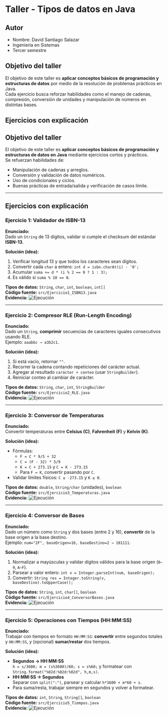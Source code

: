 # Taller - Tipos de datos en Java

## Autor
- Nombre: David Santiago Salazar  
- Ingeniería en Sistemas  
- Tercer semestre  

## Objetivo del taller
El objetivo de este taller es **aplicar conceptos básicos de programación y estructuras de datos** por medio de la resolución de problemas prácticos en Java.  
Cada ejercicio busca reforzar habilidades como el manejo de cadenas, compresión, conversión de unidades y manipulación de números en distintas bases.  

## Ejercicios con explicación

## Objetivo del taller
El objetivo de este taller es **aplicar conceptos básicos de programación y estructuras de datos en Java** mediante ejercicios cortos y prácticos.  
Se refuerzan habilidades de:
- Manipulación de cadenas y arreglos.
- Conversión y validación de datos numéricos.
- Uso de condicionales y ciclos.
- Buenas prácticas de entrada/salida y verificación de casos límite.

---

## Ejercicios con explicación

### Ejercicio 1: Validador de ISBN-13
**Enunciado:**  
Dado un `String` de 13 dígitos, validar si cumple el checksum del estándar **ISBN-13**.

**Solución (idea):**  
1. Verificar longitud 13 y que todos los caracteres sean dígitos.  
2. Convertir cada `char` a entero: `int d = isbn.charAt(i) - '0';`  
3. Acumular `suma += d * (i % 2 == 0 ? 1 : 3);`  
4. Es válido si `suma % 10 == 0`.

**Tipos de datos:** `String`, `char`, `int`, `boolean`, `int[]`  
**Código fuente:** `src/Ejercicio1_ISBN13.java`  
**Evidencia:** ![Ejecución](src/evidencias/Ejercicio1_ISBN13.png)

---

### Ejercicio 2: Compresor RLE (Run-Length Encoding)
**Enunciado:**  
Dado un `String`, **comprimir** secuencias de caracteres iguales consecutivos usando RLE.  
Ejemplo: `aaabbc → a3b2c1`.

**Solución (idea):**  
1. Si está vacío, retornar `""`.  
2. Recorrer la cadena contando repeticiones del carácter actual.  
3. Agregar al resultado `carácter + conteo` (usar `StringBuilder`).  
4. Reiniciar conteo al cambiar de carácter.

**Tipos de datos:** `String`, `char`, `int`, `StringBuilder`  
**Código fuente:** `src/Ejercicio2_RLE.java`  
**Evidencia:** ![Ejecución](src/evidencias/Ejercicio2_RLE.png)

---

### Ejercicio 3: Conversor de Temperaturas
**Enunciado:**  
Convertir temperaturas entre **Celsius (C)**, **Fahrenheit (F)** y **Kelvin (K)**.

**Solución (idea):**  
- Fórmulas:
  - `F = C * 9/5 + 32`
  - `C = (F - 32) * 5/9`
  - `K = C + 273.15`  y `C = K - 273.15`
  - Para `F ↔ K`, convertir pasando por `C`.  
- Validar límites físicos: `C ≥ -273.15` y `K ≥ 0`.

**Tipos de datos:** `double`, `String/char` (unidades), `boolean`  
**Código fuente:** `src/Ejercicio3_Temperaturas.java`  
**Evidencia:** ![Ejecución](src/evidencias/Ejercicio3_Temperaturas.png)

---

### Ejercicio 4: Conversor de Bases
**Enunciado:**  
Dado un número como `String` y dos bases (entre 2 y 16), **convertir** de la base origen a la base destino.  
Ejemplo: `num="2F", baseOrigen=16, baseDestino=2 → 101111`.

**Solución (idea):**  
1. Normalizar a mayúsculas y validar dígitos válidos para la base origen (`0–9`, `A–F`).  
2. Parsear a valor entero: `int v = Integer.parseInt(num, baseOrigen);`  
3. Convertir: `String res = Integer.toString(v, baseDestino).toUpperCase();`

**Tipos de datos:** `String`, `int`, `char[]`, `boolean`  
**Código fuente:** `src/Ejercicio4_ConversorBases.java`  
**Evidencia:** ![Ejecución](src/evidencias/Ejercicio4_ConversorBases.png)

---

### Ejercicio 5: Operaciones con Tiempos (HH:MM:SS)
**Enunciado:**  
Trabajar con tiempos en formato `HH:MM:SS`: **convertir** entre segundos totales y `HH:MM:SS`, y (opcional) **sumar/restar** dos tiempos.

**Solución (idea):**  
- **Segundos → HH:MM:SS**  
  `h = s/3600; m = (s%3600)/60; s = s%60;` y formatear con `String.format("%02d:%02d:%02d", h,m,s)`.  
- **HH:MM:SS → Segundos**  
  Separar con `split(":")`, parsear y calcular `h*3600 + m*60 + s`.  
- Para suma/resta, trabajar siempre en segundos y volver a formatear.

**Tipos de datos:** `int`, `String`, `String[]`, `boolean`  
**Código fuente:** `src/Ejercicio5_Tiempos.java`  
**Evidencia:** ![Ejecución](src/evidencias/Ejercicio5_Tiempos.png)

